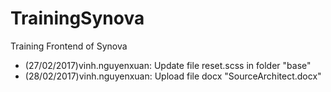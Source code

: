 # TrainingSynova
Training Frontend of Synova
+ (27/02/2017)vinh.nguyenxuan: Update file reset.scss in folder "base"
+ (28/02/2017)vinh.nguyenxuan: Upload file docx "SourceArchitect.docx"

